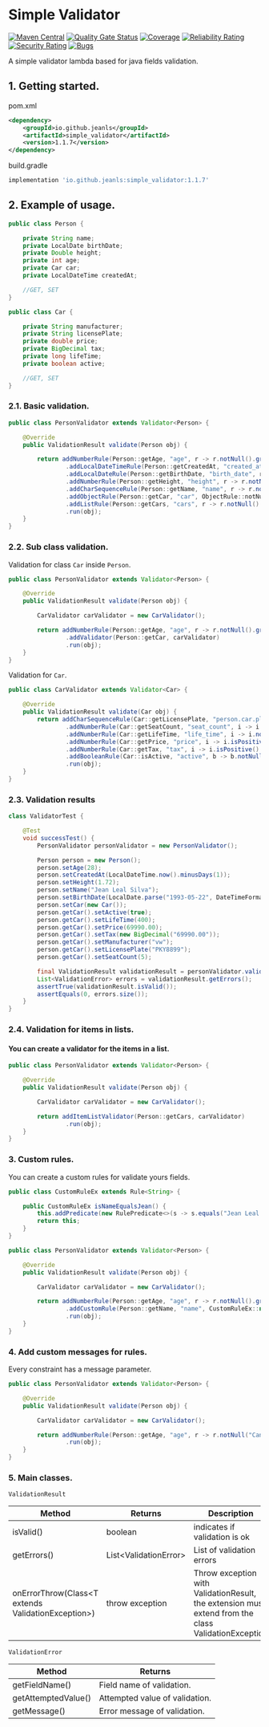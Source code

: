 # Simple Validator

[![Maven Central](https://img.shields.io/maven-central/v/io.github.jeanls/simple_validator.svg?label=Maven%20Central)](https://search.maven.org/search?q=g:%22io.github.jeanls%22%20AND%20a:%22simple_validator%22)
[![Quality Gate Status](https://sonarcloud.io/api/project_badges/measure?project=jeanls_simple_validator&metric=alert_status)](https://sonarcloud.io/summary/new_code?id=jeanls_simple_validator)
[![Coverage](https://sonarcloud.io/api/project_badges/measure?project=jeanls_simple_validator&metric=coverage)](https://sonarcloud.io/summary/new_code?id=jeanls_simple_validator)
[![Reliability Rating](https://sonarcloud.io/api/project_badges/measure?project=jeanls_simple_validator&metric=reliability_rating)](https://sonarcloud.io/summary/new_code?id=jeanls_simple_validator)
[![Security Rating](https://sonarcloud.io/api/project_badges/measure?project=jeanls_simple_validator&metric=security_rating)](https://sonarcloud.io/summary/new_code?id=jeanls_simple_validator)
[![Bugs](https://sonarcloud.io/api/project_badges/measure?project=jeanls_simple_validator&metric=bugs)](https://sonarcloud.io/summary/new_code?id=jeanls_simple_validator)

A simple validator lambda based for java fields validation.

## 1. Getting started.

pom.xml

````xml
<dependency>
    <groupId>io.github.jeanls</groupId>
    <artifactId>simple_validator</artifactId>
    <version>1.1.7</version>
</dependency>
````

build.gradle

````groovy
implementation 'io.github.jeanls:simple_validator:1.1.7'
````

## 2. Example of usage.

````java
public class Person {

    private String name;
    private LocalDate birthDate;
    private Double height;
    private int age;
    private Car car;
    private LocalDateTime createdAt;

    //GET, SET
}

public class Car {

    private String manufacturer;
    private String licensePlate;
    private double price;
    private BigDecimal tax;
    private long lifeTime;
    private boolean active;

    //GET, SET
}
````

### 2.1. Basic validation.

````java
public class PersonValidator extends Validator<Person> {

    @Override
    public ValidationResult validate(Person obj) {

        return addNumberRule(Person::getAge, "age", r -> r.notNull().greaterThan(18))
                .addLocalDateTimeRule(Person::getCreatedAt, "created_at", r -> r.notNull().isPast())
                .addLocalDateRule(Person::getBirthDate, "birth_date", r -> r.notNull().isPast())
                .addNumberRule(Person::getHeight, "height", r -> r.notNull().greaterThan(1.70))
                .addCharSequenceRule(Person::getName, "name", r -> r.notNull().notBlank().greaterThanOrEquals(10))
                .addObjectRule(Person::getCar, "car", ObjectRule::notNull)
                .addListRule(Person::getCars, "cars", r -> r.notNull().lessThan(10))
                .run(obj);
    }
}
````

### 2.2. Sub class validation.

Validation for class `Car` inside `Person`.

````java
public class PersonValidator extends Validator<Person> {

    @Override
    public ValidationResult validate(Person obj) {

        CarValidator carValidator = new CarValidator();

        return addNumberRule(Person::getAge, "age", r -> r.notNull().greaterThan(18))
                .addValidator(Person::getCar, carValidator)
                .run(obj);
    }
}
````

Validation for ``Car``.

````java
public class CarValidator extends Validator<Car> {

    @Override
    public ValidationResult validate(Car obj) {
        return addCharSequenceRule(Car::getLicensePlate, "person.car.plate", r -> r.isUpperCase().notNull())
                .addNumberRule(Car::getSeatCount, "seat_count", i -> i.notNull().greaterThan(4))
                .addNumberRule(Car::getLifeTime, "life_time", i -> i.notNull().isPositive())
                .addNumberRule(Car::getPrice, "price", i -> i.isPositive().greaterThan(new BigDecimal("30000.00")))
                .addNumberRule(Car::getTax, "tax", i -> i.isPositive().lessThan(new BigDecimal("100000.00")))
                .addBooleanRule(Car::isActive, "active", b -> b.notNull().isTrue())
                .run(obj);
    }
}
````

### 2.3. Validation results

````java
class ValidatorTest {

    @Test
    void successTest() {
        PersonValidator personValidator = new PersonValidator();

        Person person = new Person();
        person.setAge(28);
        person.setCreatedAt(LocalDateTime.now().minusDays(1));
        person.setHeight(1.72);
        person.setName("Jean Leal Silva");
        person.setBirthDate(LocalDate.parse("1993-05-22", DateTimeFormatter.ofPattern("yyyy-MM-dd")));
        person.setCar(new Car());
        person.getCar().setActive(true);
        person.getCar().setLifeTime(400);
        person.getCar().setPrice(69990.00);
        person.getCar().setTax(new BigDecimal("69990.00"));
        person.getCar().setManufacturer("vw");
        person.getCar().setLicensePlate("PKY8899");
        person.getCar().setSeatCount(5);

        final ValidationResult validationResult = personValidator.validate(person);
        List<ValidationError> errors = validationResult.getErrors();
        assertTrue(validationResult.isValid());
        assertEquals(0, errors.size());
    }
}
````

### 2.4. Validation for items in lists.

#### You can create a validator for the items in a list.

````java
public class PersonValidator extends Validator<Person> {

    @Override
    public ValidationResult validate(Person obj) {

        CarValidator carValidator = new CarValidator();

        return addItemListValidator(Person::getCars, carValidator)
                .run(obj);
    }
}

````

### 3. Custom rules.

You can create a custom rules for validate yours fields.

````java
public class CustomRuleEx extends Rule<String> {

    public CustomRuleEx isNameEqualsJean() {
        this.addPredicate(new RulePredicate<>(s -> s.equals("Jean Leal Silva"), "O nome deve ser igual a Jean Leal Silva."));
        return this;
    }
}


````

````java
public class PersonValidator extends Validator<Person> {

    @Override
    public ValidationResult validate(Person obj) {

        CarValidator carValidator = new CarValidator();

        return addNumberRule(Person::getAge, "age", r -> r.notNull().greaterThan(18))
                .addCustomRule(Person::getName, "name", CustomRuleEx::new, CustomRuleEx::validate)
                .run(obj);
    }
}
````

### 4. Add custom messages for rules.

Every constraint has a message parameter.

````java
public class PersonValidator extends Validator<Person> {

    @Override
    public ValidationResult validate(Person obj) {

        CarValidator carValidator = new CarValidator();

        return addNumberRule(Person::getAge, "age", r -> r.notNull("Cannot be null").greaterThan(18, "The age must be greater than 18."))
                .run(obj);
    }
}
````

### 5. Main classes.

``ValidationResult``

| **Method**                                          | **Returns**            | **Description**                                                                                      |
|-----------------------------------------------------|------------------------|------------------------------------------------------------------------------------------------------|
| isValid()                                           | boolean                | indicates if validation is ok                                                                        |
| getErrors()                                         | List\<ValidationError> | List of validation errors                                                                            |
| onErrorThrow(Class\<T extends ValidationException>) | throw exception        | Throw exception with ValidationResult, the extension must extend from the class ValidationException  |

``ValidationError``

| **Method**          | **Returns**                    |
|---------------------|--------------------------------|
| getFieldName()      | Field name of validation.      |
| getAttemptedValue() | Attempted value of validation. |
| getMessage()        | Error message of validation.   |
